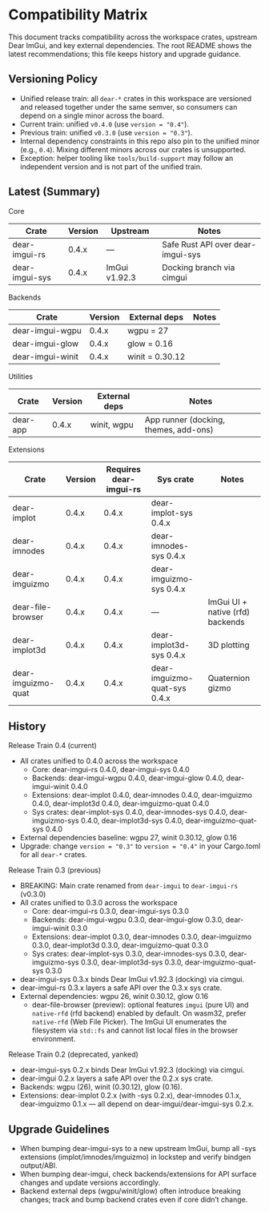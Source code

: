 # Compatibility Matrix

This document tracks compatibility across the workspace crates, upstream Dear ImGui, and key external dependencies. The root README shows the latest recommendations; this file keeps history and upgrade guidance.

## Versioning Policy

- Unified release train: all `dear-*` crates in this workspace are versioned and released together under the same semver, so consumers can depend on a single minor across the board.
- Current train: unified `v0.4.0` (use `version = "0.4"`).
- Previous train: unified `v0.3.0` (use `version = "0.3"`).
- Internal dependency constraints in this repo also pin to the unified minor (e.g., `0.4`). Mixing different minors across our crates is unsupported.
- Exception: helper tooling like `tools/build-support` may follow an independent version and is not part of the unified train.

## Latest (Summary)

Core

| Crate           | Version | Upstream        | Notes                                     |
|-----------------|---------|-----------------|-------------------------------------------|
| dear-imgui-rs   | 0.4.x   | —               | Safe Rust API over dear-imgui-sys         |
| dear-imgui-sys  | 0.4.x   | ImGui v1.92.3   | Docking branch via cimgui                 |

Backends

| Crate            | Version | External deps   | Notes |
|------------------|---------|-----------------|-------|
| dear-imgui-wgpu  | 0.4.x   | wgpu = 27       |       |
| dear-imgui-glow  | 0.4.x   | glow = 0.16     |       |
| dear-imgui-winit | 0.4.x   | winit = 0.30.12 |       |

Utilities

| Crate     | Version | External deps | Notes |
|-----------|---------|---------------|-------|
| dear-app  | 0.4.x   | winit, wgpu   | App runner (docking, themes, add-ons) |

Extensions

| Crate               | Version | Requires dear-imgui-rs | Sys crate                  | Notes |
|---------------------|---------|------------------------|----------------------------|-------|
| dear-implot         | 0.4.x   | 0.4.x                  | dear-implot-sys 0.4.x      |       |
| dear-imnodes        | 0.4.x   | 0.4.x                  | dear-imnodes-sys 0.4.x     |       |
| dear-imguizmo       | 0.4.x   | 0.4.x                  | dear-imguizmo-sys 0.4.x    |       |
| dear-file-browser   | 0.4.x   | 0.4.x                  | —                          | ImGui UI + native (rfd) backends |
| dear-implot3d       | 0.4.x   | 0.4.x                  | dear-implot3d-sys 0.4.x    | 3D plotting |
| dear-imguizmo-quat  | 0.4.x   | 0.4.x                  | dear-imguizmo-quat-sys 0.4.x | Quaternion gizmo |

## History

Release Train 0.4 (current)

- All crates unified to 0.4.0 across the workspace
  - Core: dear-imgui-rs 0.4.0, dear-imgui-sys 0.4.0
  - Backends: dear-imgui-wgpu 0.4.0, dear-imgui-glow 0.4.0, dear-imgui-winit 0.4.0
  - Extensions: dear-implot 0.4.0, dear-imnodes 0.4.0, dear-imguizmo 0.4.0, dear-implot3d 0.4.0, dear-imguizmo-quat 0.4.0
  - Sys crates: dear-implot-sys 0.4.0, dear-imnodes-sys 0.4.0, dear-imguizmo-sys 0.4.0, dear-implot3d-sys 0.4.0, dear-imguizmo-quat-sys 0.4.0
- External dependencies baseline: wgpu 27, winit 0.30.12, glow 0.16
- Upgrade: change `version = "0.3"` to `version = "0.4"` in your Cargo.toml for all `dear-*` crates.

Release Train 0.3 (previous)

- BREAKING: Main crate renamed from `dear-imgui` to `dear-imgui-rs` (v0.3.0)
- All crates unified to 0.3.0 across the workspace
  - Core: dear-imgui-rs 0.3.0, dear-imgui-sys 0.3.0
  - Backends: dear-imgui-wgpu 0.3.0, dear-imgui-glow 0.3.0, dear-imgui-winit 0.3.0
  - Extensions: dear-implot 0.3.0, dear-imnodes 0.3.0, dear-imguizmo 0.3.0, dear-implot3d 0.3.0, dear-imguizmo-quat 0.3.0
  - Sys crates: dear-implot-sys 0.3.0, dear-imnodes-sys 0.3.0, dear-imguizmo-sys 0.3.0, dear-implot3d-sys 0.3.0, dear-imguizmo-quat-sys 0.3.0
- dear-imgui-sys 0.3.x binds Dear ImGui v1.92.3 (docking) via cimgui.
- dear-imgui-rs 0.3.x layers a safe API over the 0.3.x sys crate.
- External dependencies: wgpu 26, winit 0.30.12, glow 0.16
  - dear-file-browser (preview): optional features `imgui` (pure UI) and `native-rfd` (rfd backend) enabled by default. On wasm32, prefer `native-rfd` (Web File Picker). The ImGui UI enumerates the filesystem via `std::fs` and cannot list local files in the browser environment.

Release Train 0.2 (deprecated, yanked)

- dear-imgui-sys 0.2.x binds Dear ImGui v1.92.3 (docking) via cimgui.
- dear-imgui 0.2.x layers a safe API over the 0.2.x sys crate.
- Backends: wgpu (26), winit (0.30.12), glow (0.16).
- Extensions: dear-implot 0.2.x (with -sys 0.2.x), dear-imnodes 0.1.x, dear-imguizmo 0.1.x — all depend on dear-imgui/dear-imgui-sys 0.2.x.

## Upgrade Guidelines

- When bumping dear-imgui-sys to a new upstream ImGui, bump all -sys extensions (implot/imnodes/imguizmo) in lockstep and verify bindgen output/ABI.
- When bumping dear-imgui, check backends/extensions for API surface changes and update versions accordingly.
- Backend external deps (wgpu/winit/glow) often introduce breaking changes; track and bump backend crates even if core didn’t change.
